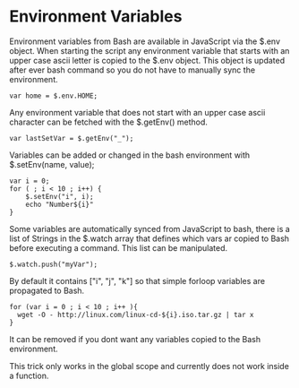 
# Environment Variables

Environment variables from Bash are available in JavaScript via the $.env object.  When starting the script any environment variable that starts with an upper case ascii letter is copied to the $.env object. This object is updated after ever bash command so you do not have to manually sync the environment.

    var home = $.env.HOME;

Any environment variable that does not start with an upper case ascii character can be fetched with the $.getEnv() method.

    var lastSetVar = $.getEnv("_");

Variables can be added or changed in the bash environment with $.setEnv(name, value);

    var i = 0;
    for ( ; i < 10 ; i++) {
		$.setEnv("i", i);
        echo "Number${i}"
    }


Some variables are automatically synced from JavaScript to bash, there is a list of Strings in the $.watch array that defines which vars ar copied to Bash before executing a command.  This list can be manipulated.

    $.watch.push("myVar");

By default it contains ["i", "j", "k"] so that simple forloop variables are propagated to Bash.

    for (var i = 0 ; i < 10 ; i++ ){
      wget -O - http://linux.com/linux-cd-${i}.iso.tar.gz | tar x
    }

It can be removed if you dont want any variables copied to the Bash environment.

This trick only works in the global scope and currently does not work inside a function.
